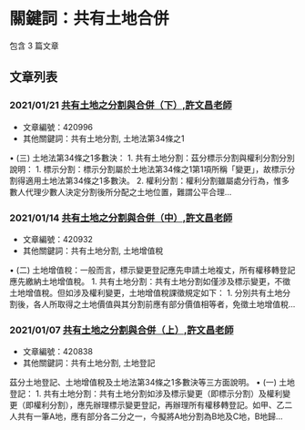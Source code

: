 # 關鍵詞：共有土地合併

包含 3 篇文章

## 文章列表

### 2021/01/21 [共有土地之分割與合併（下）,許文昌老師](../../articles/420996_%E5%85%B1%E6%9C%89%E5%9C%9F%E5%9C%B0%E4%B9%8B%E5%88%86%E5%89%B2%E8%88%87%E5%90%88%E4%BD%B5%EF%BC%88%E4%B8%8B%EF%BC%89%2C%E8%A8%B1%E6%96%87%E6%98%8C%E8%80%81%E5%B8%AB.md)
- 文章編號：420996
- 其他關鍵詞：共有土地分割, 土地法第34條之1

• (三) 土地法第34條之1多數決： 1. 共有土地分割：茲分標示分割與權利分割分別說明： 1. 標示分割：標示分割屬於土地法第34條之1第1項所稱「變更」，故標示分割得適用土地法第34條之1多數決。 2. 權利分割：權利分割雖屬處分行為，惟多數人代理少數人決定分割後所分配之土地位置，難謂公平合理...

### 2021/01/14 [共有土地之分割與合併（中）,許文昌老師](../../articles/420932_%E5%85%B1%E6%9C%89%E5%9C%9F%E5%9C%B0%E4%B9%8B%E5%88%86%E5%89%B2%E8%88%87%E5%90%88%E4%BD%B5%EF%BC%88%E4%B8%AD%EF%BC%89%2C%E8%A8%B1%E6%96%87%E6%98%8C%E8%80%81%E5%B8%AB.md)
- 文章編號：420932
- 其他關鍵詞：共有土地分割, 土地增值稅

• (二) 土地增值稅：一般而言，標示變更登記應先申請土地複丈，所有權移轉登記應先繳納土地增值稅。 1. 共有土地分割：共有土地分割如僅涉及標示變更，不徵土地增值稅。但如涉及權利變更，土地增值稅課徵規定如下： 1. 分別共有土地分割後，各人所取得之土地價值與其分割前應有部分價值相等者，免徵土地增值稅...

### 2021/01/07 [共有土地之分割與合併（上）,許文昌老師](../../articles/420838_%E5%85%B1%E6%9C%89%E5%9C%9F%E5%9C%B0%E4%B9%8B%E5%88%86%E5%89%B2%E8%88%87%E5%90%88%E4%BD%B5%EF%BC%88%E4%B8%8A%EF%BC%89%2C%E8%A8%B1%E6%96%87%E6%98%8C%E8%80%81%E5%B8%AB.md)
- 文章編號：420838
- 其他關鍵詞：共有土地分割, 土地登記

茲分土地登記、土地增值稅及土地法第34條之1多數決等三方面說明。 • (一) 土地登記： 1. 共有土地分割：共有土地分割如涉及標示變更（即標示分割）及權利變更（即權利分割），應先辦理標示變更登記，再辦理所有權移轉登記。如甲、乙二人共有一筆A地，應有部分各二分之一，今擬將A地分割為B地及C地，B地歸...
